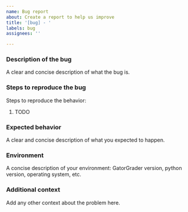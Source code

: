 ```yaml
---
name: Bug report
about: Create a report to help us improve
title: '[bug] - '
labels: bug
assignees: ''

---
```


### Description of the bug
A clear and concise description of what the bug is.

### Steps to reproduce the bug
Steps to reproduce the behavior:
1. TODO

### Expected behavior
A clear and concise description of what you expected to happen.

### Environment
A concise description of your environment: GatorGrader version,
python version, operating system, etc.

### Additional context
Add any other context about the problem here.